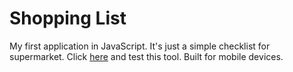 # Shopping List
My first application in JavaScript. It's just a simple checklist for supermarket. Click [here](demesquita.github.io/shopping-list/) and test this tool. Built for mobile devices. 
